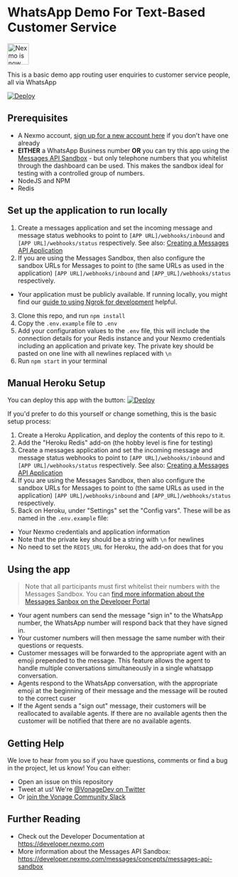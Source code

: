 # WhatsApp Demo For Text-Based Customer Service

<img src="https://developer.nexmo.com/assets/images/Vonage_Nexmo.svg" height="48px" alt="Nexmo is now known as Vonage" />

This is a basic demo app routing user enquiries to customer service people, all via WhatsApp

[![Deploy](https://www.herokucdn.com/deploy/button.svg)](https://heroku.com/deploy)

## Prerequisites

* A Nexmo account, [sign up for a new account here](https://dashboard.nexmo.com/sign-up?utm_source=DEV_REL&utm_medium=github&utm_campaign=text-based-whatsapp-callcenter) if you don't have one already
* **EITHER** a WhatsApp Business number **OR** you can try this app using the [Messages API Sandbox](https://developer.nexmo.com/messages/concepts/messages-api-sandbox) - but only telephone numbers that you whitelist through the dashboard can be used. This makes the sandbox ideal for testing with a controlled group of numbers.
* NodeJS and NPM
* Redis

## Set up the application to run locally

1. Create a messages application and set the incoming message and message status webhooks to point to `[APP URL]/webhooks/inbound` and `[APP URL]/webhooks/status` respectively. See also: [Creating a Messages API Application](https://developer.nexmo.com/messages/code-snippets/create-an-application)
2. If you are using the Messages Sandbox, then also configure the sandbox URLs for Messages to point to (the same URLs as used in the application) `[APP URL]/webhooks/inbound` and `[APP_URL]/webhooks/status` respectively.
  - Your application must be publicly available. If running locally, you might find our [guide to using Ngrok for development](https://developer.nexmo.com/tools/ngrok) helpful.
3. Clone this repo, and run `npm install`
4. Copy the `.env.example` file to `.env`
5. Add your configuration values to the `.env` file, this will include the connection details for your Redis instance and your Nexmo credentials including an application and private key. The private key should be pasted on one line with all newlines replaced with `\n`
6. Run `npm start` in your terminal


## Manual Heroku Setup

You can deploy this app with the button: [![Deploy](https://www.herokucdn.com/deploy/button.svg)](https://heroku.com/deploy)

If you'd prefer to do this yourself or change something, this is the basic setup process:

1. Create a Heroku Application, and deploy the contents of this repo to it.
2. Add the "Heroku Redis" add-on (the hobby level is fine for testing)
3. Create a messages application and set the incoming message and message status webhooks to point to `[APP URL]/webhooks/inbound` and `[APP URL]/webhooks/status` respectively. See also: [Creating a Messages API Application](https://developer.nexmo.com/messages/code-snippets/create-an-application)
4. If you are using the Messages Sandbox, then also configure the sandbox URLs for Messages to point to (the same URLs as used in the application) `[APP URL]/webhooks/inbound` and `[APP_URL]/webhooks/status` respectively.
5. Back on Heroku, under "Settings" set the "Config vars". These will be as named in the `.env.example` file:
 * Your Nexmo credentials and application information
 * Note that the private key should be a string with `\n` for newlines
 * No need to set the `REDIS_URL` for Heroku, the add-on does that for you

## Using the app

> Note that all participants must first whitelist their numbers with the Messages Sandbox. You can [find more information about the Messages Sanbox on the Developer Portal](https://developer.nexmo.com/messages/concepts/messages-api-sandbox)

* Your agent numbers can send the message "sign in" to the WhatsApp number, the WhatsApp number will respond back that they have signed in.
* Your customer numbers will then message the same number with their questions or requests.
* Customer messages will be forwarded to the appropriate agent with an emoji prepended to the message. This feature allows the agent to handle multiple conversations simultaneously in a single whatsapp conversation.
* Agents respond to the WhatsApp conversation, with the appropriate emoji at the beginning of their message and the message will be routed to the correct cuser
* If the Agent sends a "sign out" message, their customers will be reallocated to available agents. If there are no available agents then the customer will be notified that there are no available agents.

## Getting Help

We love to hear from you so if you have questions, comments or find a bug in the project, let us know! You can either:

* Open an issue on this repository
* Tweet at us! We're [@VonageDev on Twitter](https://twitter.com/VonageDev)
* Or [join the Vonage Community Slack](https://developer.nexmo.com/community/slack)

## Further Reading

* Check out the Developer Documentation at <https://developer.nexmo.com>
* More information about the Messages API Sandbox: <https://developer.nexmo.com/messages/concepts/messages-api-sandbox>

